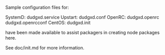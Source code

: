 Sample configuration files for:

SystemD: dudgxd.service
Upstart: dudgxd.conf
OpenRC:  dudgxd.openrc
         dudgxd.openrcconf
CentOS:  dudgxd.init

have been made available to assist packagers in creating node packages here.

See doc/init.md for more information.
